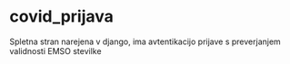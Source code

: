 # covid_prijava

Spletna stran narejena v django, ima avtentikacijo prijave s preverjanjem validnosti EMSO stevilke
